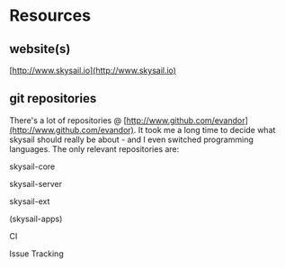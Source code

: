 # Resources

## website\(s\)

[http://www.skysail.io](http://www.skysail.io)

## git repositories

There's a lot of repositories @ [http://www.github.com/evandor](http://www.github.com/evandor). It took me a long time to decide what skysail should really be about - and I even switched programming languages. The only relevant repositories are:

skysail-core

skysail-server

skysail-ext

\(skysail-apps\)

CI

Issue Tracking

